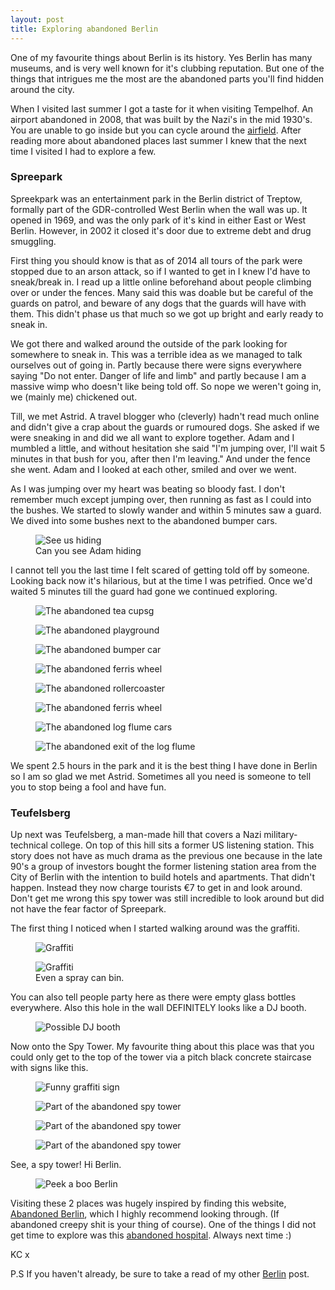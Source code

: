 ```yaml
---
layout: post
title: Exploring abandoned Berlin
---
```


One of my favourite things about Berlin is its history. Yes Berlin has many museums, and is very well known for it's clubbing reputation. But one of the things that intrigues me the most are the abandoned parts you'll find hidden around the city.

When I visited last summer I got a taste for it when visiting Tempelhof. An airport abandoned in 2008, that was built by the Nazi's in the mid 1930's. You are unable to go inside but you can cycle around the [airfield](https://www.instagram.com/p/7DuIW9q-Be/?taken-by=kimberleycook). After reading more about abandoned places last summer I knew that the next time I visited I had to explore a few.


### Spreepark

Spreekpark was an entertainment park in the Berlin district of Treptow, formally part of the GDR-controlled West Berlin when the wall was up. It opened in 1969, and was the only park of it's kind in either East or West Berlin. However, in 2002 it closed it's door due to extreme debt and drug smuggling.

First thing you should know is that as of 2014 all tours of the park were stopped due to an arson attack, so if I wanted to get in I knew I'd have to sneak/break in. I read up a little online beforehand about people climbing over or under the fences. Many said this was doable but be careful of the guards on patrol, and beware of any dogs that the guards will have with them. This didn't phase us that much so we got up bright and early ready to sneak in.

We got there and walked around the outside of the park looking for somewhere to sneak in. This was a terrible idea as we managed to talk ourselves out of going in. Partly because there were signs everywhere saying "Do not enter. Danger of life and limb" and partly because I am a massive wimp who doesn't like being told off. So nope we weren't going in, we (mainly me) chickened out.

Till, we met Astrid. A travel blogger who (cleverly) hadn't read much online and didn't give a crap about the guards or rumoured dogs. She asked if we were sneaking in and did we all want to explore together. Adam and I mumbled a little, and without hesitation she said "I'm jumping over, I'll wait 5 minutes in that bush for you, after then I'm leaving." And under the fence she went. Adam and I looked at each other, smiled and over we went.

As I was jumping over my heart was beating so bloody fast. I don't remember much except jumping over, then running as fast as I could into the bushes. We started to slowly wander and within 5 minutes saw a guard. We dived into some bushes next to the abandoned bumper cars.

<figure>
    <img src="/images/spreepark/DSC01274.jpg" alt="See us hiding">
    <figcaption>Can you see Adam hiding</figcaption>
</figure>


I cannot tell you the last time I felt scared of getting told off by someone. Looking back now it's hilarious, but at the time I was petrified. Once we'd waited 5 minutes till the guard had gone we continued exploring.

<figure>
    <img src="/images/spreepark/DSC01260.jpg" alt="The abandoned tea cupsg">
</figure>

<figure>
    <img src="/images/spreepark/DSC01272.jpg" alt="The abandoned playground">
</figure>

<figure>
    <img src="/images/spreepark/DSC01278.jpg" alt="The abandoned bumper car">
</figure>

<figure>
    <img src="/images/spreepark/DSC01280.jpg" alt="The abandoned ferris wheel">
</figure>

<figure>
    <img src="/images/spreepark/DSC01306.jpg" alt="The abandoned rollercoaster">
</figure>

<figure>
    <img src="/images/spreepark/DSC01308.jpg" alt="The abandoned ferris wheel">
</figure>

<figure>
    <img src="/images/spreepark/DSC01313.jpg" alt="The abandoned log flume cars">
</figure>

<figure>
    <img src="/images/spreepark/DSC01317.jpg" alt="The abandoned exit of the log flume">
</figure>

We spent 2.5 hours in the park and it is the best thing I have done in Berlin so I am so glad we met Astrid. Sometimes all you need is someone to tell you to stop being a fool and have fun.

### Teufelsberg

Up next was Teufelsberg, a man-made hill that covers a Nazi military-technical college. On top of this hill sits a former US listening station. This story does not have as much drama as the previous one because in the late 90's a group of investors bought the former listening station area from the City of Berlin with the intention to build hotels and apartments. That didn't happen. Instead they now charge tourists &euro;7 to get in and look around. Don't get me wrong this spy tower was still incredible to look around but did not have the fear factor of Spreepark.

The first thing I noticed when I started walking around was the graffiti.

<figure>
    <img src="/images/teufelsberg/DSC01339.jpg" alt="Graffiti">
</figure>

<figure>
    <img src="/images/teufelsberg/DSC01343.jpg" alt="Graffiti">
    <figcaption>Even a spray can bin.</figcaption>
</figure>

You can also tell people party here as there were empty glass bottles everywhere. Also this hole in the wall DEFINITELY looks like a DJ booth.

<figure>
    <img src="/images/teufelsberg/DSC01342.jpg" alt="Possible DJ booth">
</figure>

Now onto the Spy Tower. My favourite thing about this place was that you could only get to the top of the tower via a pitch black concrete staircase with signs like this.

<figure>
    <img src="/images/teufelsberg/DSC01352.jpg" alt="Funny graffiti sign">
</figure>

<figure>
    <img src="/images/teufelsberg/DSC01353.jpg" alt="Part of the abandoned spy tower">
</figure>

<figure>
    <img src="/images/teufelsberg/DSC01362.jpg" alt="Part of the abandoned spy tower">
</figure>

<figure>
    <img src="/images/teufelsberg/DSC01375.jpg" alt="Part of the abandoned spy tower">
</figure>

See, a spy tower! Hi Berlin.

<figure>
    <img src="/images/teufelsberg/DSC01372.jpg" alt="Peek a boo Berlin">
</figure>

Visiting these 2 places was hugely inspired by finding this website, [Abandoned Berlin](http://www.abandonedberlin.com/), which I highly recommend looking through. (If abandoned creepy shit is your thing of course). One of the things I did not get time to explore was this [abandoned hospital](http://www.abandonedberlin.com/2015/06/koenigin-elisabeth-hospital.html). Always next time :)

KC x

P.S If you haven't already, be sure to take a read of my other [Berlin](http://travel.builtby.kim/berlin-so-far/) post.

